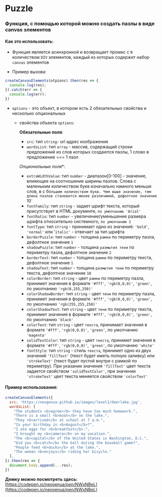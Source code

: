 # Puzzle

### Функция, с помощью которой можно создать пазлы в виде canvas элементов

#### Как это использовать:

- Функция является асинхронной и возвращает промис с `N` количеством `DIV` элементов, каждый из которых содержит набор `canvas` элементов

- Пример вызова:
```javascript
createCanvasElements(otpions).then(res => {
  console.log(res);
}).catch(err => {
  console.log(err);
})
```
- `options` - это объект, в котором есть 2 обязательных свойства и несколько опциональных
  - свойства объекта `options`:

    **Обязательные поля**:

    - `src`: тип `string`- url адрес изображения
    - `wordsList`: тип `array` - массив, содержащий строки предложений из слов которых создаются пазлы, 1 слово в предложение === 1 пазл

    *Опциональные поля**:

    - `extraWidthValue`: тип `number` - диапазон[0-100] - значение, влияющее на соотношение ширины пазлов. Слова с маленьким количеством букв изначально намного меньше слов, в с бо`льшим количеством букв. Чем выше значение, тем длина пазлов становится менее различимой, дефолтное значение `10`
    - `fontFamily`: тип `string` - задает шрифт текста, который присутствует в HTML документе, `по умолчанию 'Arial'`
    - `fontRatio`: тип `number` - увеличение/уменьшение размера шрифта относительно системного, `по умолчанию 1`
    - `fontType`: тип `string` - принимает одно из значениё: `'bold'`, `'normal'` или '`italic'` - отвечает за тип шрифта
    - `borderPuzzle`: тип `number` - толщина `рамки` по периметру пазла, дефолтное значение `1`
    - `shadowPuzzle`: тип `number` - толщина `размытия тени` по периметру пазла, дефолтное значение `2`
    - `borderText`: тип `number` - толщина `рамки` по периметру текста, дефолтное значение `1`
    - `shadowText`: тип `number` - толщина `размытия тени` по периметру текста, дефолтное значение `10`
    - `colorBorder`: тип `string` - цвет `рамки` по периметру пазла, принимет значения в формате `'#fff'`, `'rgb(0,0,0)'`, `'green'`, по умолчанию `'rgb(0,255,250)'`
    - `colorShadowBorder`: тип `string` - цвет `тени` по периметру пазла, принимет значения в формате `'#fff'`, `'rgb(0,0,0)'`, `'green'`, по умолчанию `'rgb(255,255,250)'`
    - `colorShadowText`: тип `string` - цвет `тени` по периметру текста, принимет значения в формате `'#fff'`, `'rgb(0,0,0)'`, `'green'`, по умолчанию `'black'`
    - `colorText`: тип `string` - цвет `текста`, принимает значения в формате `'#fff'`, `'rgb(0,0,0)'`, `'green'`, по умолчанию `'magenta'`
    - `solidTextColor`: тип `string` - цвет `текста`, принимет значения в формате `'#fff'`, `'rgb(0,0,0)'`, `'green'`, по умолчанию `'white'`
    - `fontStyle`: тип `string` - стиль `текста`, принимет одно из двух значений `'fillText'` (текст будет иметь полную заливку) или `'strokeText'` (текст будет пустой внутри с рамкой по периметру). При указании значения `'fillText'` цвет текста задается свойством `'solidTextColor'`, при значении `'strokeText'` цвет текста меняется свойством `'colorText'`

#### Пример использования:

```javascript
createCanvasElements({
  src: 'https://nexgenua.github.io/images/level1/deerlake.jpg',
  wordsList: [
    "The students <b>agree</b> they have too much homework.",
    "There is a small <b>boat</b> on the lake.",
    "They <b>arrived</b> at school at 7 a.m.",
    "Is your birthday in <b>August</b>?",
    "I ate eggs for <b>breakfast</b>.",
    "I brought my <b>camera</b> on my vacation.",
    "The <b>capital</b> of the United States is Washington, D.C.",
    "Did you <b>catch</b> the ball during the baseball game?",
    "People feed <b>ducks</b> at the lake.",
    "The woman <b>enjoys</b> riding her bicycle."
  ],
}).then(res => {
  document.body.append(...res);
})
```

**Демку можно посмотреть здесь:** [https://codepen.io/nexgenua/pen/NWxNBeL](https://codepen.io/nexgenua/pen/NWxNBeL)
